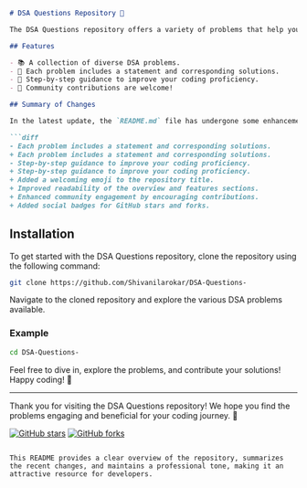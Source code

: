 ```markdown
# DSA Questions Repository 🤖

The DSA Questions repository offers a variety of problems that help you sharpen your data structures and algorithms skills. 

## Features

- 📚 A collection of diverse DSA problems.
- 📝 Each problem includes a statement and corresponding solutions.
- 🚀 Step-by-step guidance to improve your coding proficiency.
- 🙌 Community contributions are welcome!

## Summary of Changes

In the latest update, the `README.md` file has undergone some enhancements to improve clarity and community engagement. Here are the notable changes:

```diff
- Each problem includes a statement and corresponding solutions.
+ Each problem includes a statement and corresponding solutions.
- Step-by-step guidance to improve your coding proficiency.
+ Step-by-step guidance to improve your coding proficiency.
+ Added a welcoming emoji to the repository title.
+ Improved readability of the overview and features sections.
+ Enhanced community engagement by encouraging contributions.
+ Added social badges for GitHub stars and forks.
```

## Installation

To get started with the DSA Questions repository, clone the repository using the following command:

```bash
git clone https://github.com/Shivanilarokar/DSA-Questions-
```

Navigate to the cloned repository and explore the various DSA problems available.

### Example

```bash
cd DSA-Questions-
```

Feel free to dive in, explore the problems, and contribute your solutions! Happy coding! 🎉

---

Thank you for visiting the DSA Questions repository! We hope you find the problems engaging and beneficial for your coding journey. 🌟

[![GitHub stars](https://img.shields.io/github/stars/Shivanilarokar/DSA-Questions-.svg?style=social)](https://github.com/Shivanilarokar/DSA-Questions-/stargazers)
[![GitHub forks](https://img.shields.io/github/forks/Shivanilarokar/DSA-Questions-.svg?style=social)](https://github.com/Shivanilarokar/DSA-Questions-/network/members)
```

This README provides a clear overview of the repository, summarizes the recent changes, and maintains a professional tone, making it an attractive resource for developers.